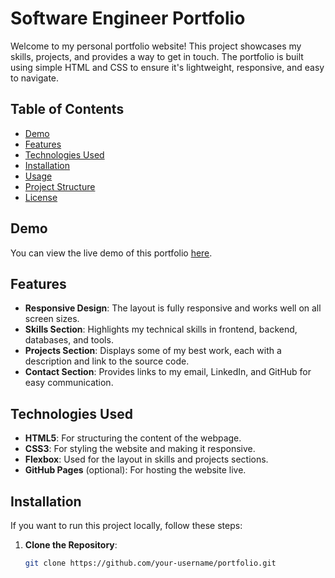# Software Engineer Portfolio

Welcome to my personal portfolio website! This project showcases my skills, projects, and provides a way to get in touch. The portfolio is built using simple HTML and CSS to ensure it's lightweight, responsive, and easy to navigate.

## Table of Contents
- [Demo](#demo)
- [Features](#features)
- [Technologies Used](#technologies-used)
- [Installation](#installation)
- [Usage](#usage)
- [Project Structure](#project-structure)
- [License](#license)

## Demo

You can view the live demo of this portfolio [here](#).

## Features

- **Responsive Design**: The layout is fully responsive and works well on all screen sizes.
- **Skills Section**: Highlights my technical skills in frontend, backend, databases, and tools.
- **Projects Section**: Displays some of my best work, each with a description and link to the source code.
- **Contact Section**: Provides links to my email, LinkedIn, and GitHub for easy communication.

## Technologies Used

- **HTML5**: For structuring the content of the webpage.
- **CSS3**: For styling the website and making it responsive.
- **Flexbox**: Used for the layout in skills and projects sections.
- **GitHub Pages** (optional): For hosting the website live.

## Installation

If you want to run this project locally, follow these steps:

1. **Clone the Repository**:
   ```bash
   git clone https://github.com/your-username/portfolio.git